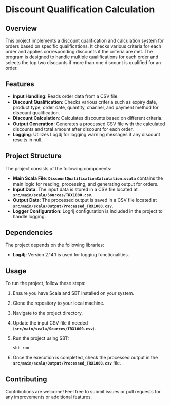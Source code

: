 # **Discount Qualification Calculation**

## **Overview**

This project implements a discount qualification and calculation system for orders based on specific qualifications. It checks various criteria for each order and applies corresponding discounts if the criteria are met. The program is designed to handle multiple qualifications for each order and selects the top two discounts if more than one discount is qualified for an order.

## **Features**

- **Input Handling**: Reads order data from a CSV file.
- **Discount Qualification**: Checks various criteria such as expiry date, product type, order date, quantity, channel, and payment method for discount qualification.
- **Discount Calculation**: Calculates discounts based on different criteria.
- **Output Generation**: Generates a processed CSV file with the calculated discounts and total amount after discount for each order.
- **Logging**: Utilizes Log4j for logging warning messages if any discount results in null.

## **Project Structure**

The project consists of the following components:

- **Main Scala File**: **`DiscountQualificationCalculation.scala`** contains the main logic for reading, processing, and generating output for orders.
- **Input Data**: The input data is stored in a CSV file located at **`src/main/scala/Sources/TRX1000.csv`**.
- **Output Data**: The processed output is saved in a CSV file located at **`src/main/scala/Output/Processed_TRX1000.csv`**.
- **Logger Configuration**: Log4j configuration is included in the project to handle logging.

## **Dependencies**

The project depends on the following libraries:

- **Log4j**: Version 2.14.1 is used for logging functionalities.

## **Usage**

To run the project, follow these steps:

1. Ensure you have Scala and SBT installed on your system.
2. Clone the repository to your local machine.
3. Navigate to the project directory.
4. Update the input CSV file if needed (**`src/main/scala/Sources/TRX1000.csv`**).
5. Run the project using SBT:
    
    ```bash
    sbt run
    
    ```
    
6. Once the execution is completed, check the processed output in the **`src/main/scala/Output/Processed_TRX1000.csv`** file.

## **Contributing**

Contributions are welcome! Feel free to submit issues or pull requests for any improvements or additional features.
